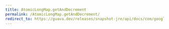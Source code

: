 ```yaml
---
title: AtomicLongMap.getAndDecrement
permalink: /AtomicLongMap.getAndDecrement/
redirect_to: https://guava.dev/releases/snapshot-jre/api/docs/com/google/common/util/concurrent/AtomicLongMap.html#getAndDecrement-K-
---
```

